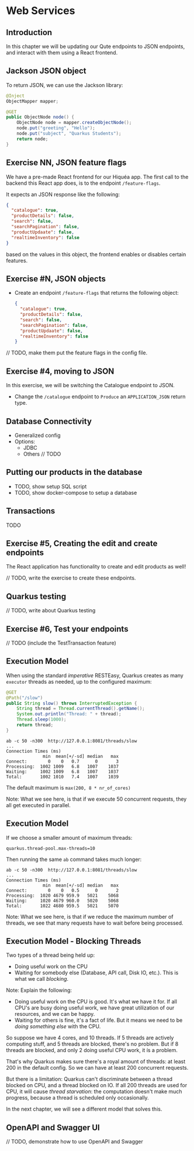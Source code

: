 # Web Services


## Introduction

In this chapter we will be updating our Qute endpoints to JSON endpoints, and interact with them using a React frontend.


## Jackson JSON object


To return JSON, we can use the Jackson library:

```java
@Inject
ObjectMapper mapper;

@GET
public ObjectNode node() {
    ObjectNode node = mapper.createObjectNode();
    node.put("greeting", "Hello");
    node.put("subject", "Quarkus Students");
    return node;
}
```


## Exercise NN, JSON feature flags

We have a pre-made React frontend for our Hiquéa app. The first call to the backend this React app does, is to the endpoint `/feature-flags`. 

It expects an JSON response like the following:

```json
{
  "catalogue": true,
  "productDetails": false,
  "search": false,
  "searchPagination": false,
  "productUpdaate": false,
  "realtimeInventory": false
}
```

based on the values in this object, the frontend enables or disables certain features.


## Exercise #N, JSON objects

* Create an endpoint `/feature-flags` that returns the following object:
  ```json
  {
    "catalogue": true,
    "productDetails": false,
    "search": false,
    "searchPagination": false,
    "productUpdaate": false,
    "realtimeInventory": false
  }
  ```

// TODO, make them put the feature flags in the config file.


## Exercise #4, moving to JSON 

In this exercise, we will be switching the Catalogue endpoint to JSON.

* Change the `/catalogue` endpoint to `Produce` an `APPLICATION_JSON` return type. 


## Database Connectivity

* Generalized config
* Options:
    * JDBC
    * Others // TODO
    


## Putting our products in the database

* TODO, show setup SQL script
* TODO, show docker-compose to setup a database


## Transactions

TODO


## Exercise #5, Creating the edit and create endpoints

The React application has functionality to create and edit products as well!

// TODO, write the exercise to create these endpoints.


## Quarkus testing

// TODO, write about Quarkus testing


## Exercise #6, Test your endpoints

// TODO (include the TestTransaction feature)


## Execution Model

When using the standard *imperative* RESTEasy, Quarkus creates as many `executor` threads as needed, up to the configured maximum:

```java [|6|]
@GET
@Path("/slow")
public String slow() throws InterruptedException {
    String thread = Thread.currentThread().getName();
    System.out.println("Thread: " + thread);
    Thread.sleep(1000);
    return thread;
}
```

``` [|1|8|]
ab -c 50 -n300  http://127.0.0.1:8081/threads/slow
...
Connection Times (ms)
              min  mean[+/-sd] median   max
Connect:        0    0   0.7      0       3
Processing:  1002 1009   6.8   1007    1037
Waiting:     1002 1009   6.8   1007    1037
Total:       1002 1010   7.4   1007    1039
```

The default maximum is `max(200, 8 * nr_of_cores)`

Note:
What we see here, is that if we execute 50 concurrent requests, they all get executed in parallel. 


## Execution Model

If we choose a smaller amount of maximum threads:

```quarkus.thread-pool.max-threads=10```

Then running the same `ab` command takes much longer:

``` [|8|]
ab -c 50 -n300  http://127.0.0.1:8081/threads/slow
...
Connection Times (ms)
              min  mean[+/-sd] median   max
Connect:        0    0   0.5      0       2
Processing:  1020 4679 959.9   5021    5068
Waiting:     1020 4679 960.0   5020    5068
Total:       1022 4680 959.5   5021    5070
```

Note:
What we see here, is that if we reduce the maximum number of threads, we see that many requests have to wait before being processed.


## Execution Model - Blocking Threads

Two types of a thread being held up:

* Doing useful work on the CPU
* Waiting for somebody else (Database, API call, Disk IO, etc.). This is what we call _blocking_.

Note:
Explain the following:
* Doing useful work on the CPU is good. It's what we have it for. If all CPU's are busy doing useful work, we have great utilization of our resources, and we can be happy.
* Waiting for others is fine, it's a fact of life. But it means we need to be *doing something else* with the CPU.

So suppose we have 4 cores, and 10 threads. If 5 threads are actively computing stuff, and 5 threads are blocked, there's no problem. But if 8 threads are blocked, and only 2 doing useful CPU work, it ís a problem. 

That's why Quarkus makes sure there's a royal amount of threads: at least 200 in the default config. So we can have at least 200 concurrent requests. 

But there is a limitation: Quarkus can't discriminate between a thread blocked on CPU, and a thread blocked on IO. If all 200 threads are used for CPU, it will cause _thread starvation_: the computation doesn't make much progress, because a thread is scheduled only occasionally.

In the next chapter, we will see a different model that solves this.


## OpenAPI and Swagger UI


// TODO, demonstrate how to use OpenAPI and Swagger

